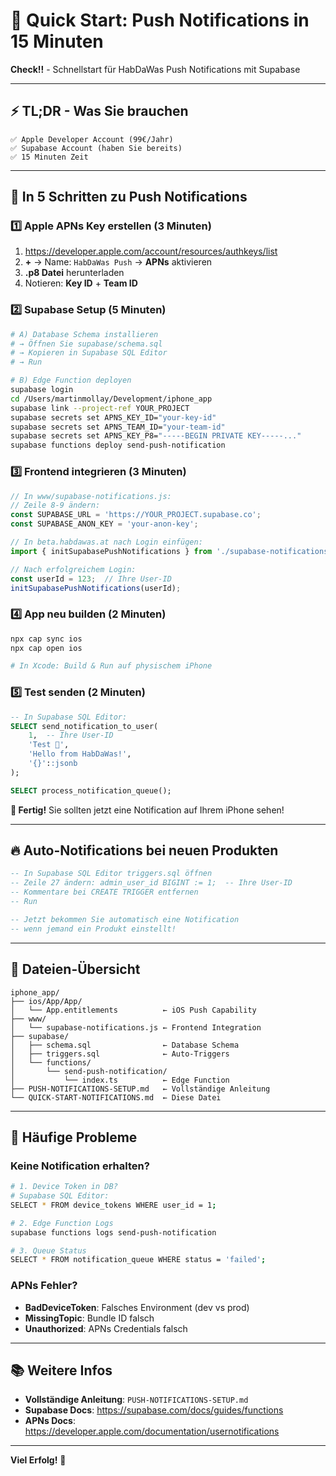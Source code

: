 # 🚀 Quick Start: Push Notifications in 15 Minuten

**Check!!** - Schnellstart für HabDaWas Push Notifications mit Supabase

---

## ⚡ TL;DR - Was Sie brauchen

```
✅ Apple Developer Account (99€/Jahr)
✅ Supabase Account (haben Sie bereits)
✅ 15 Minuten Zeit
```

---

## 📝 In 5 Schritten zu Push Notifications

### 1️⃣ Apple APNs Key erstellen (3 Minuten)

1. https://developer.apple.com/account/resources/authkeys/list
2. **+** → Name: `HabDaWas Push` → **APNs** aktivieren
3. **.p8 Datei** herunterladen
4. Notieren: **Key ID** + **Team ID**

### 2️⃣ Supabase Setup (5 Minuten)

```bash
# A) Database Schema installieren
# → Öffnen Sie supabase/schema.sql
# → Kopieren in Supabase SQL Editor
# → Run

# B) Edge Function deployen
supabase login
cd /Users/martinmollay/Development/iphone_app
supabase link --project-ref YOUR_PROJECT
supabase secrets set APNS_KEY_ID="your-key-id"
supabase secrets set APNS_TEAM_ID="your-team-id"
supabase secrets set APNS_KEY_P8="-----BEGIN PRIVATE KEY-----..."
supabase functions deploy send-push-notification
```

### 3️⃣ Frontend integrieren (3 Minuten)

```javascript
// In www/supabase-notifications.js:
// Zeile 8-9 ändern:
const SUPABASE_URL = 'https://YOUR_PROJECT.supabase.co';
const SUPABASE_ANON_KEY = 'your-anon-key';
```

```javascript
// In beta.habdawas.at nach Login einfügen:
import { initSupabasePushNotifications } from './supabase-notifications.js';

// Nach erfolgreichem Login:
const userId = 123;  // Ihre User-ID
initSupabasePushNotifications(userId);
```

### 4️⃣ App neu builden (2 Minuten)

```bash
npx cap sync ios
npx cap open ios

# In Xcode: Build & Run auf physischem iPhone
```

### 5️⃣ Test senden (2 Minuten)

```sql
-- In Supabase SQL Editor:
SELECT send_notification_to_user(
    1,  -- Ihre User-ID
    'Test 🎉',
    'Hello from HabDaWas!',
    '{}'::jsonb
);

SELECT process_notification_queue();
```

**🎉 Fertig!** Sie sollten jetzt eine Notification auf Ihrem iPhone sehen!

---

## 🔥 Auto-Notifications bei neuen Produkten

```sql
-- In Supabase SQL Editor triggers.sql öffnen
-- Zeile 27 ändern: admin_user_id BIGINT := 1;  -- Ihre User-ID
-- Kommentare bei CREATE TRIGGER entfernen
-- Run

-- Jetzt bekommen Sie automatisch eine Notification
-- wenn jemand ein Produkt einstellt!
```

---

## 📂 Dateien-Übersicht

```
iphone_app/
├── ios/App/App/
│   └── App.entitlements          ← iOS Push Capability
├── www/
│   └── supabase-notifications.js ← Frontend Integration
├── supabase/
│   ├── schema.sql                ← Database Schema
│   ├── triggers.sql              ← Auto-Triggers
│   └── functions/
│       └── send-push-notification/
│           └── index.ts          ← Edge Function
├── PUSH-NOTIFICATIONS-SETUP.md   ← Vollständige Anleitung
└── QUICK-START-NOTIFICATIONS.md  ← Diese Datei
```

---

## 🐛 Häufige Probleme

### Keine Notification erhalten?

```bash
# 1. Device Token in DB?
# Supabase SQL Editor:
SELECT * FROM device_tokens WHERE user_id = 1;

# 2. Edge Function Logs
supabase functions logs send-push-notification

# 3. Queue Status
SELECT * FROM notification_queue WHERE status = 'failed';
```

### APNs Fehler?

- **BadDeviceToken**: Falsches Environment (dev vs prod)
- **MissingTopic**: Bundle ID falsch
- **Unauthorized**: APNs Credentials falsch

---

## 📚 Weitere Infos

- **Vollständige Anleitung**: `PUSH-NOTIFICATIONS-SETUP.md`
- **Supabase Docs**: https://supabase.com/docs/guides/functions
- **APNs Docs**: https://developer.apple.com/documentation/usernotifications

---

**Viel Erfolg!** 🚀

